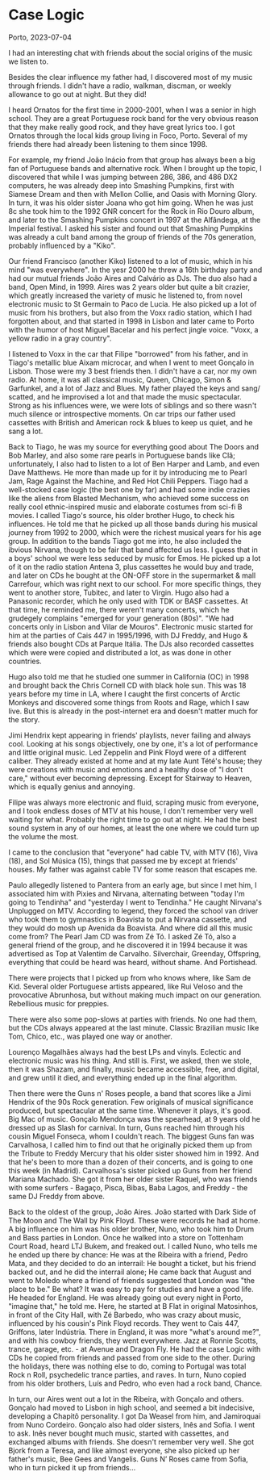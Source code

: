 # Case Logic

Porto, 2023-07-04

I had an interesting chat with friends about the social origins of the music we listen to.

Besides the clear influence my father had, I discovered most of my music through friends. I didn't have a radio, walkman, discman, or weekly allowance to go out at night. But they did!

I heard Ornatos for the first time in 2000-2001, when I was a senior in high school. They are a great Portuguese rock band for the very obvious reason that they make really good rock, and they have great lyrics too. I got Ornatos through the local kids group living in Foco, Porto. Several of my friends there had already been listening to them since 1998.

For example, my friend João Inácio from that group has always been a big fan of Portuguese bands and alternative rock. When I brought up the topic, I discovered that while I was jumping between 286, 386, and 486 DX2 computers, he was already deep into Smashing Pumpkins, first with Siamese Dream and then with Mellon Collie, and Oasis with Morning Glory. In turn, it was his older sister Joana who got him going. When he was just 8c she took him to the 1992 GNR concert for the Rock in Rio Douro album, and later to the Smashing Pumpkins concert in 1997 at the Alfândega, at the Imperial festival. I asked his sister and found out that Smashing Pumpkins was already a cult band among the group of friends of the 70s generation, probably influenced by a "Kiko".

Our friend Francisco (another Kiko) listened to a lot of music, which in his mind "was everywhere". In the yesr 2000 he threw a 16th birthday party and had our mutual friends João Aires and Calvário as DJs. The duo also had a band, Open Mind, in 1999. Aires was 2 years older but quite a bit crazier, which greatly increased the variety of music he listened to, from novel electronic music to St Germain to Paco de Lucia. He also picked up a lot of music from his brothers, but also from the Voxx radio station, which I had forgotten about, and that started in 1998 in Lisbon and later came to Porto with the humor of host Miguel Bacelar and his perfect jingle voice. "Voxx, a yellow radio in a gray country".

I listened to Voxx in the car that Filipe "borrowed" from his father, and in Tiago's metallic blue Aixam microcar, and when I went to meet Gonçalo in Lisbon. Those were my 3 best friends then. I didn't have a car, nor my own radio. At home, it was all classical music, Queen, Chicago, Simon & Garfunkel, and a lot of Jazz and Blues. My father played the keys and sang/ scatted, and he improvised a lot and that made the music spectacular. Strong as his influences were, we were lots of siblings and so there wasn't much silence or introspective moments. On car trips our father used cassettes with British and American rock & blues to keep us quiet, and he sang a lot.

Back to Tiago, he was my source for everything good about The Doors and Bob Marley, and also some rare pearls in Portuguese bands like Clã; unfortunately, I also had to listen to a lot of Ben Harper and Lamb, and even Dave Matthews. He more than made up for it by introducing me to Pearl Jam, Rage Against the Machine, and Red Hot Chili Peppers. Tiago had a well-stocked case logic (the best one by far) and had some indie crazies like the aliens from Blasted Mechanism, who achieved some success on really cool ethnic-inspired music and elaborate costumes from sci-fi B movies. I called Tiago's source, his older brother Hugo, to check his influences. He told me that he picked up all those bands during his musical journey from 1992 to 2000, which were the richest musical years for his age group. In addition to the bands Tiago got me into, he also included the ibvious Nirvana, though to be fair that band affected us less. I guess that in a boys' school we were less seduced by music for Emos. He picked up a lot of it on the radio station Antena 3, plus cassettes he would buy and trade, and later on CDs he bought at the ON-OFF store in the supermarket & mall Carrefour, which was right next to our school. For more specific things, they went to another store, Tubitec, and later to Virgin. Hugo also had a Panasonic recorder, which he only used with TDK or BASF cassettes. At that time, he reminded me, there weren't many concerts, which he grudegely complains "emerged for your generation (80s)". "We had concerts only in Lisbon and Vilar de Mouros". Electronic music started for him at the parties of Cais 447 in 1995/1996, with DJ Freddy, and Hugo & friends also bought CDs at Parque Itália. The DJs also recorded cassettes which were were copied and distributed a lot, as was done in other countries.

Hugo also told me that he studied one summer in California (OC) in 1998 and brought back the Chris Cornell CD with black hole sun. This was 18 years before my time in LA, where I caught the first concerts of Arctic Monkeys and discovered some things from Roots and Rage, which I saw live. But this is already in the post-internet era and doesn't matter much for the story.

Jimi Hendrix kept appearing in friends' playlists, never failing and always cool. Looking at his songs objectively, one by one, it's a lot of performance and little original music. Led Zeppelin and Pink Floyd were of a different caliber. They already existed at home and at my late Aunt Tété's house; they were creations with music and emotions and a healthy dose of "I don't care," without ever becoming depressing. Except for Stairway to Heaven, which is equally genius and annoying.

Filipe was always more electronic and fluid, scraping music from everyone, and I took endless doses of MTV at his house, I don't remember very well waiting for what. Probably the right time to go out at night. He had the best sound system in any of our homes, at least the one where we could turn up the volume the most.

I came to the conclusion that "everyone" had cable TV, with MTV (16), Viva (18), and Sol Música (15), things that passed me by except at friends' houses. My father was against cable TV for some reason that escapes me.

Paulo allegedly listened to Pantera from an early age, but since I met him, I associated him with Pixies and Nirvana, alternating between "today I'm going to Tendinha" and "yesterday I went to Tendinha." He caught Nirvana's Unplugged on MTV. According to legend, they forced the school van driver who took them to gymnastics in Boavista to put a Nirvana cassette, and they would do mosh up Avenida da Boavista. And where did all this music come from? The Pearl Jam CD was from Zé Tó. I asked Zé Tó, also a general friend of the group, and he discovered it in 1994 because it was advertised as Top at Valentim de Carvalho. Silverchair, Greenday, Offspring, everything that could be heard was heard, without shame. And Portishead.

There were projects that I picked up from who knows where, like Sam de Kid. Several older Portuguese artists appeared, like Rui Veloso and the provocative Abrunhosa, but without making much impact on our generation. Rebellious music for preppies.

There were also some pop-slows at parties with friends. No one had them, but the CDs always appeared at the last minute. Classic Brazilian music like Tom, Chico, etc., was played one way or another.

Lourenço Magalhães always had the best LPs and vinyls. Eclectic and electronic music was his thing. And still is. First, we asked, then we stole, then it was Shazam, and finally, music became accessible, free, and digital, and grew until it died, and everything ended up in the final algorithm.

Then there were the Guns n' Roses people, a band that scores like a Jimi Hendrix of the 90s Rock generation. Few originals of musical significance produced, but spectacular at the same time. Whenever it plays, it's good. Big Mac of music. Gonçalo Mendonça was the spearhead, at 9 years old he dressed up as Slash for carnival. In turn, Guns reached him through his cousin Miguel Fonseca, whom I couldn't reach. The biggest Guns fan was Carvalhosa, I called him to find out that he originally picked them up from the Tribute to Freddy Mercury that his older sister showed him in 1992. And that he's been to more than a dozen of their concerts, and is going to one this week (in Madrid). Carvalhosa's sister picked up Guns from her friend Mariana Machado. She got it from her older sister Raquel, who was friends with some surfers - Bagaço, Pisca, Bibas, Baba Lagos, and Freddy - the same DJ Freddy from above.

Back to the oldest of the group, João Aires. João started with Dark Side of The Moon and The Wall by Pink Floyd. These were records he had at home. A big influence on him was his older brother, Nuno, who took him to Drum and Bass parties in London. Once he walked into a store on Tottenham Court Road, heard LTJ Bukem, and freaked out. I called Nuno, who tells me he ended up there by chance: He was at the Ribeira with a friend, Pedro Mata, and they decided to do an interrail: He bought a ticket, but his friend backed out, and he did the interrail alone; He came back that August and went to Moledo where a friend of friends suggested that London was "the place to be." Be what? It was easy to pay for studies and have a good life. He headed for England. He was already going out every night in Porto, "imagine that," he told me. Here, he started at B Flat in original Matosinhos, in front of the City Hall, with Zé Barbedo, who was  crazy about music, influenced by his cousin's Pink Floyd records. They went to Cais 447, Griffons, later Indústria. There in England, it was more "what's around me?", and with his cowboy friends, they went everywhere. Jazz at Ronnie Scotts, trance, garage, etc. - at Avenue and Dragon Fly. He had the case Logic with CDs he copied from friends and passed from one side to the other. During the holidays, there was nothing else to do, coming to Portugal was total Rock n Roll, psychedelic trance parties, and raves. In turn, Nuno copied from his older brothers, Luís and Pedro, who even had a rock band, Chance.

In turn, our Aires went out a lot in the Ribeira, with Gonçalo and others. Gonçalo had moved to Lisbon in high school, and seemed a bit indecisive, developing a Chapitô personality. I got Da Weasel from him, and Jamiroquai from Nuno Cordeiro. Gonçalo also had older sisters, Inês and Sofia. I went to ask. Inês never bought much music, started with cassettes, and exchanged albums with friends. She doesn't remember very well. She got Bjork from a Teresa, and like almost everyone, she also picked up her father's music, Bee Gees and Vangelis. Guns N’ Roses came from Sofia, who in turn picked it up from friends...
